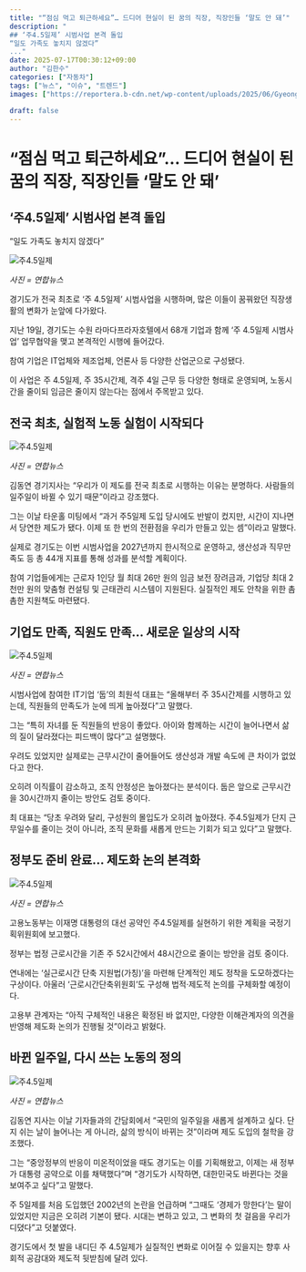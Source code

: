```yaml
---
title: "“점심 먹고 퇴근하세요”… 드디어 현실이 된 꿈의 직장, 직장인들 ‘말도 안 돼’"
description: "
## ‘주4.5일제’ 시범사업 본격 돌입
“일도 가족도 놓치지 않겠다”
..."
date: 2025-07-17T00:30:12+09:00
author: "김한수"
categories: ["자동차"]
tags: ["뉴스", "이슈", "트렌드"]
images: ["https://reportera.b-cdn.net/wp-content/uploads/2025/06/Gyeonggi-do-4.5-day-pilot-project-1024x576.jpg"]

draft: false
---
```


# “점심 먹고 퇴근하세요”… 드디어 현실이 된 꿈의 직장, 직장인들 ‘말도 안 돼’


## ‘주4.5일제’ 시범사업 본격 돌입
“일도 가족도 놓치지 않겠다”


![주4.5일제](https://reportera.b-cdn.net/wp-content/uploads/2025/06/Gyeonggi-do-4.5-day-pilot-project-1024x576.jpg)

*사진 = 연합뉴스*

경기도가 전국 최초로 ‘주 4.5일제’ 시범사업을 시행하며, 많은 이들이 꿈꿔왔던 직장생활의 변화가 눈앞에 다가왔다.

지난 19일, 경기도는 수원 라마다프라자호텔에서 68개 기업과 함께 ‘주 4.5일제 시범사업’ 업무협약을 맺고 본격적인 시행에 들어갔다.

참여 기업은 IT업체와 제조업체, 언론사 등 다양한 산업군으로 구성됐다.

이 사업은 주 4.5일제, 주 35시간제, 격주 4일 근무 등 다양한 형태로 운영되며, 노동시간을 줄이되 임금은 줄이지 않는다는 점에서 주목받고 있다.


## 전국 최초, 실험적 노동 실험이 시작되다


![주4.5일제](https://reportera.b-cdn.net/wp-content/uploads/2025/06/45일제-2-1024x604.jpg)

*사진 = 연합뉴스*

김동연 경기지사는 “우리가 이 제도를 전국 최초로 시행하는 이유는 분명하다. 사람들의 일주일이 바뀔 수 있기 때문”이라고 강조했다.

그는 이날 타운홀 미팅에서 “과거 주5일제 도입 당시에도 반발이 컸지만, 시간이 지나면서 당연한 제도가 됐다. 이제 또 한 번의 전환점을 우리가 만들고 있는 셈”이라고 말했다.

실제로 경기도는 이번 시범사업을 2027년까지 한시적으로 운영하고, 생산성과 직무만족도 등 총 44개 지표를 통해 성과를 분석할 계획이다.

참여 기업들에게는 근로자 1인당 월 최대 26만 원의 임금 보전 장려금과, 기업당 최대 2천만 원의 맞춤형 컨설팅 및 근태관리 시스템이 지원된다. 실질적인 제도 안착을 위한 촘촘한 지원책도 마련됐다.


## 기업도 만족, 직원도 만족… 새로운 일상의 시작


![주4.5일제](https://reportera.b-cdn.net/wp-content/uploads/2025/06/직장인-2-1-1024x496.jpg)

*사진 = 연합뉴스*

시범사업에 참여한 IT기업 ‘둡’의 최원석 대표는 “올해부터 주 35시간제를 시행하고 있는데, 직원들의 만족도가 눈에 띄게 높아졌다”고 말했다.

그는 “특히 자녀를 둔 직원들의 반응이 좋았다. 아이와 함께하는 시간이 늘어나면서 삶의 질이 달라졌다는 피드백이 많다”고 설명했다.

우려도 있었지만 실제로는 근무시간이 줄어들어도 생산성과 개발 속도에 큰 차이가 없었다고 한다.

오히려 이직률이 감소하고, 조직 안정성은 높아졌다는 분석이다. 둡은 앞으로 근무시간을 30시간까지 줄이는 방안도 검토 중이다.

최 대표는 “당초 우려와 달리, 구성원의 몰입도가 오히려 높아졌다. 주4.5일제가 단지 근무일수를 줄이는 것이 아니라, 조직 문화를 새롭게 만드는 기회가 되고 있다”고 말했다.


## 정부도 준비 완료… 제도화 논의 본격화


![주4.5일제](https://reportera.b-cdn.net/wp-content/uploads/2025/06/직장인-1-2-1024x576.jpg)

*사진 = 연합뉴스*

고용노동부는 이재명 대통령의 대선 공약인 주4.5일제를 실현하기 위한 계획을 국정기획위원회에 보고했다.

정부는 법정 근로시간을 기존 주 52시간에서 48시간으로 줄이는 방안을 검토 중이다.

연내에는 ‘실근로시간 단축 지원법(가칭)’을 마련해 단계적인 제도 정착을 도모하겠다는 구상이다. 아울러 ‘근로시간단축위원회’도 구성해 법적·제도적 논의를 구체화할 예정이다.

고용부 관계자는 “아직 구체적인 내용은 확정된 바 없지만, 다양한 이해관계자의 의견을 반영해 제도화 논의가 진행될 것”이라고 밝혔다.


## 바뀐 일주일, 다시 쓰는 노동의 정의


![주4.5일제](https://reportera.b-cdn.net/wp-content/uploads/2025/06/45일제-2-1-1024x651.jpg)

*사진 = 연합뉴스*

김동연 지사는 이날 기자들과의 간담회에서 “국민의 일주일을 새롭게 설계하고 싶다. 단지 쉬는 날이 늘어나는 게 아니라, 삶의 방식이 바뀌는 것”이라며 제도 도입의 철학을 강조했다.

그는 “중앙정부의 반응이 미온적이었을 때도 경기도는 이를 기획해왔고, 이제는 새 정부가 대통령 공약으로 이를 채택했다”며 “경기도가 시작하면, 대한민국도 바뀐다는 것을 보여주고 싶다”고 말했다.

주 5일제를 처음 도입했던 2002년의 논란을 언급하며 “그때도 ‘경제가 망한다’는 말이 있었지만 지금은 오히려 기본이 됐다. 시대는 변하고 있고, 그 변화의 첫 걸음을 우리가 디뎠다”고 덧붙였다.

경기도에서 첫 발을 내디딘 주 4.5일제가 실질적인 변화로 이어질 수 있을지는 향후 사회적 공감대와 제도적 뒷받침에 달려 있다.
